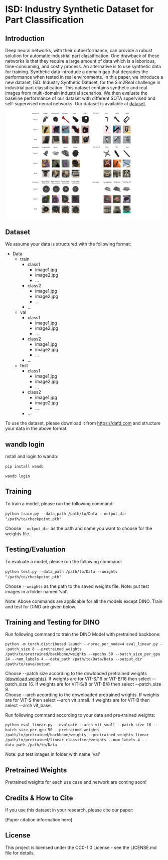 # ISD: Industry Synthetic Dataset for Part Classification

## Introduction
Deep neural networks, with their outperformance, can provide a robust solution for automatic industrial part classification. One drawback of these networks is that they require a large amount of data which is a laborious, time-consuming, and costly process. An alternative is to use synthetic data for training. Synthetic data introduce a domain gap that degrades the performance when tested in real environments. In this paper, we introduce a new dataset, ISD: Industry Synthetic Dataset, for the Sim2Real challenge in industrial part classification. This dataset contains synthetic and real images from multi-domain industrial scenarios. We then evaluate the baseline performance of our dataset with different SOTA supervised and self-supervised neural networks. Our dataset is available at <a href="https://dafd.com/">dataset</a>.
![PDF Image](/Images/dataset.jpg)

## Dataset
We assume your data is structured with the following format:

<ul>
<li>Data
<ul>
<li>train
<ul>
<li>class1
<ul>
<li>image1.jpg</li>
<li>image2.jpg</li>
<li>...</li>
</ul>
</li>
<li>class2
<ul>
<li>image1.jpg</li>
<li>image2.jpg</li>
<li>...</li>
</ul>
</li>
<li>...</li>
</ul>
</li>
<li>val
<ul>
<li>class1
<ul>
<li>image1.jpg</li>
<li>image2.jpg</li>
<li>...</li>
</ul>
</li>
<li>class2
<ul>
<li>image1.jpg</li>
<li>image2.jpg</li>
<li>...</li>
</ul>
</li>
<li>...</li>
</ul>
</li>
<li>test
<ul>
<li>class1
<ul>
<li>image1.jpg</li>
<li>image2.jpg</li>
<li>...</li>
</ul>
</li>
<li>class2
<ul>
<li>image1.jpg</li>
<li>image2.jpg</li>
<li>...</li>
</ul>
</li>
<li>...</li>
</ul>
</li>
</ul>
</li>
</ul>


To use the dataset, please download it from https://dafd.com and structure your data in the above format.

## wandb login
nstall and login to wandb:

<code>pip install wandb</code>

<code>wandb login</code>

## Training
To train a model, please run the following command:

<code>python train.py --data_path /path/to/Data --output_dir "/path/to/checkpoint.pth"</code>


Choose `--output_dir` as the path and name you want to choose for the weights file.

## Testing/Evaluation
To evaluate a model, please run the following command:

<code>python test.py --data_path /path/to/Data --weights "/path/to/checkpoint.pth"</code>


Choose <code>--weights</code> as the path to the saved weights file. Note: put test images in a folder named 'val'.

Note: Above commands are applicable for all the models except DINO. Train and test for DINO are given below.

## Training and Testing for DINO

Run following command to train the DINO Model with pretrained backbone: 
```
python -m torch.distributed.launch --nproc_per_node=4 eval_linear.py --patch_size 8 --pretrained_weights /path/to/pretrained/backbone/weights --epochs 50 --batch_size_per_gpu 24 --num_labels 4 --data_path /path/to/Data/Data --output_dir /path/to/save/output  
```
Choose --patch size according to the dowloaded pretrained weights (<a href="https://github.com/facebookresearch/dino">download weights</a>). If weights are for ViT-S/16 or ViT-B/16 then select --patch_size 16. If weights are for ViT-S/8 or ViT-B/8 then select --patch_size 8.  
Choose --arch according to the downloaded pretrained wrights. If weights are for ViT-S then select --arch vit_small. If weights are for ViT-B then select --arch vit_base. 


Run following command according to your data and pre-trained weights: 
```
python eval_linear.py --evaluate --arch vit_small --patch_size 16 --batch_size_per_gpu 50 --pretrained_weights /path/to/pretrained/backbone/weights --pretrained_weights_linear /path/to/pretrained/linear_classifier/weights --num_labels 4 --data_path /path/to/Data
```
Note: put test images in folder with name 'val'

## Pretrained Weights
Pretrained weights for each use case and network are coming soon!

## Credits & How to Cite
If you use this dataset in your research, please cite our paper: 

[Paper citation information here]

## License
This project is licensed under the CC0-1.0 License - see the LICENSE.md file for details.


